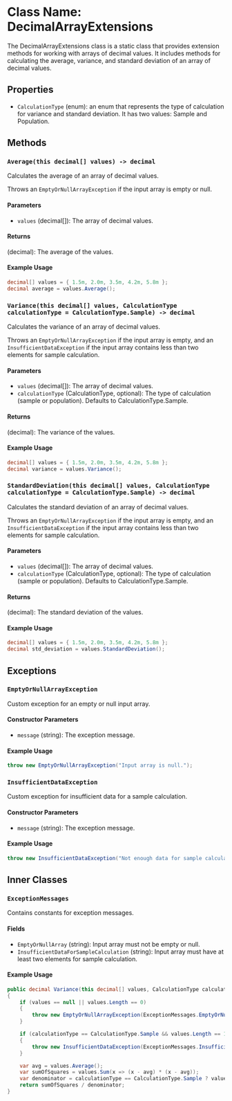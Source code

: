 # Class Name: DecimalArrayExtensions

The DecimalArrayExtensions class is a static class that provides extension methods for working with arrays of decimal values. It includes methods for calculating the average, variance, and standard deviation of an array of decimal values.

## Properties

- `CalculationType` (enum): an enum that represents the type of calculation for variance and standard deviation. It has two values: Sample and Population.

## Methods

### `Average(this decimal[] values) -> decimal`

Calculates the average of an array of decimal values.

Throws an `EmptyOrNullArrayException` if the input array is empty or null.

#### Parameters

- `values` (decimal[]): The array of decimal values.

#### Returns

(decimal): The average of the values.

#### Example Usage

```csharp
decimal[] values = { 1.5m, 2.0m, 3.5m, 4.2m, 5.8m };
decimal average = values.Average();
```


### `Variance(this decimal[] values, CalculationType calculationType = CalculationType.Sample) -> decimal`

Calculates the variance of an array of decimal values.

Throws an `EmptyOrNullArrayException` if the input array is empty, and an `InsufficientDataException` if the input array contains less than two elements for sample calculation.

#### Parameters

- `values` (decimal[]): The array of decimal values.
- `calculationType` (CalculationType, optional): The type of calculation (sample or population). Defaults to CalculationType.Sample.

#### Returns

(decimal): The variance of the values.

#### Example Usage

```csharp
decimal[] values = { 1.5m, 2.0m, 3.5m, 4.2m, 5.8m };
decimal variance = values.Variance();
```


### `StandardDeviation(this decimal[] values, CalculationType calculationType = CalculationType.Sample) -> decimal`

Calculates the standard deviation of an array of decimal values.

Throws an `EmptyOrNullArrayException` if the input array is empty, and an `InsufficientDataException` if the input array contains less than two elements for sample calculation.

#### Parameters

- `values` (decimal[]): The array of decimal values.
- `calculationType` (CalculationType, optional): The type of calculation (sample or population). Defaults to CalculationType.Sample.

#### Returns

(decimal): The standard deviation of the values.

#### Example Usage

```csharp
decimal[] values = { 1.5m, 2.0m, 3.5m, 4.2m, 5.8m };
decimal std_deviation = values.StandardDeviation();
```


## Exceptions

### `EmptyOrNullArrayException`

Custom exception for an empty or null input array.

#### Constructor Parameters

- `message` (string): The exception message.

#### Example Usage

```csharp
throw new EmptyOrNullArrayException("Input array is null.");
```


### `InsufficientDataException`

Custom exception for insufficient data for a sample calculation.

#### Constructor Parameters

- `message` (string): The exception message.

#### Example Usage

```csharp
throw new InsufficientDataException("Not enough data for sample calculation.");
```


## Inner Classes

### `ExceptionMessages`

Contains constants for exception messages.

#### Fields

- `EmptyOrNullArray` (string): Input array must not be empty or null.
- `InsufficientDataForSampleCalculation` (string): Input array must have at least two elements for sample calculation.

#### Example Usage

```csharp
public decimal Variance(this decimal[] values, CalculationType calculationType = CalculationType.Sample)
{
    if (values == null || values.Length == 0)
    {
        throw new EmptyOrNullArrayException(ExceptionMessages.EmptyOrNullArray);
    }

    if (calculationType == CalculationType.Sample && values.Length == 1)
    {
        throw new InsufficientDataException(ExceptionMessages.InsufficientDataForSampleCalculation);
    }

    var avg = values.Average();
    var sumOfSquares = values.Sum(x => (x - avg) * (x - avg));
    var denominator = calculationType == CalculationType.Sample ? values.Length - 1 : values.Length;
    return sumOfSquares / denominator;
}
```
